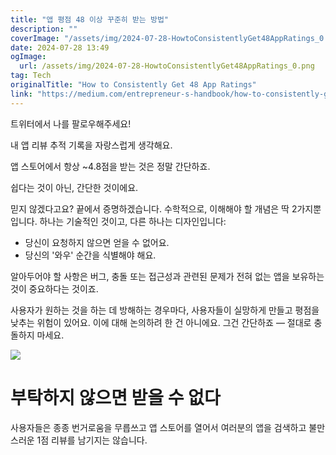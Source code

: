 ```yaml
---
title: "앱 평점 48 이상 꾸준히 받는 방법"
description: ""
coverImage: "/assets/img/2024-07-28-HowtoConsistentlyGet48AppRatings_0.png"
date: 2024-07-28 13:49
ogImage: 
  url: /assets/img/2024-07-28-HowtoConsistentlyGet48AppRatings_0.png
tag: Tech
originalTitle: "How to Consistently Get 48 App Ratings"
link: "https://medium.com/entrepreneur-s-handbook/how-to-consistently-get-4-8-app-ratings-0f51af8cea91"
---
```



트위터에서 나를 팔로우해주세요!

내 앱 리뷰 추적 기록을 자랑스럽게 생각해요.

앱 스토어에서 항상 ~4.8점을 받는 것은 정말 간단하죠.

쉽다는 것이 아닌, 간단한 것이에요.

<div class="content-ad"></div>

믿지 않겠다고요? 끝에서 증명하겠습니다. 수학적으로, 이해해야 할 개념은 딱 2가지뿐입니다. 하나는 기술적인 것이고, 다른 하나는 디자인입니다:

- 당신이 요청하지 않으면 얻을 수 없어요.
- 당신의 '와우' 순간을 식별해야 해요.

알아두어야 할 사항은 버그, 충돌 또는 접근성과 관련된 문제가 전혀 없는 앱을 보유하는 것이 중요하다는 것이죠.

사용자가 원하는 것을 하는 데 방해하는 경우마다, 사용자들이 실망하게 만들고 평점을 낮추는 위험이 있어요. 이에 대해 논의하려 한 건 아니에요. 그건 간단하죠 — 절대로 충돌하지 마세요.

<div class="content-ad"></div>

<img src="/assets/img/2024-07-28-HowtoConsistentlyGet48AppRatings_0.png" />

# 부탁하지 않으면 받을 수 없다

사용자들은 종종 번거로움을 무릅쓰고 앱 스토어를 열어서 여러분의 앱을 검색하고 불만스러운 1점 리뷰를 남기지는 않습니다.